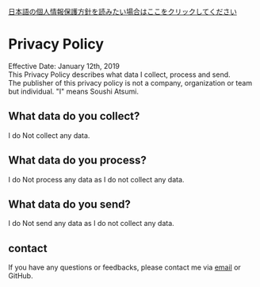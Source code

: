 ﻿[日本語の個人情報保護方針を読みたい場合はここをクリックしてください](privacy_ja.md)

# Privacy Policy
Effective Date: January 12th, 2019  
This Privacy Policy describes what data I collect, process and send.  
The publisher of this privacy policy is not a company, organization or team but individual. "I" means Soushi Atsumi.

## What data do you collect?
I do Not collect any data.

## What data do you process?
I do Not process any data as I do not collect any data.

## What data do you send?
I do Not send any data as I do not collect any data.

## contact
If you have any questions or feedbacks, please contact me via [email](mailto:pharaoh_development@yahoo.co.jp) or GitHub.
